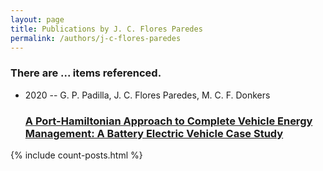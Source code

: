 ```yaml
---
layout: page
title: Publications by J. C. Flores Paredes
permalink: /authors/j-c-flores-paredes
---
```


<h3 id="number-posts">There are ... items referenced.</h3>
<ul class="post-list">
<li><span class='post-meta'>2020 -- G. P. Padilla, J. C. Flores Paredes, M. C. F. Donkers</span><h3><a class='post-link' href="{{ site.baseurl }}/a-port-hamiltonian-approach-to-complete-vehicle-energy-management-a-battery-electric-vehicle-case-study">A Port-Hamiltonian Approach to Complete Vehicle Energy Management: A Battery Electric Vehicle Case Study</a></h3></li>

</ul>
{% include count-posts.html %}
